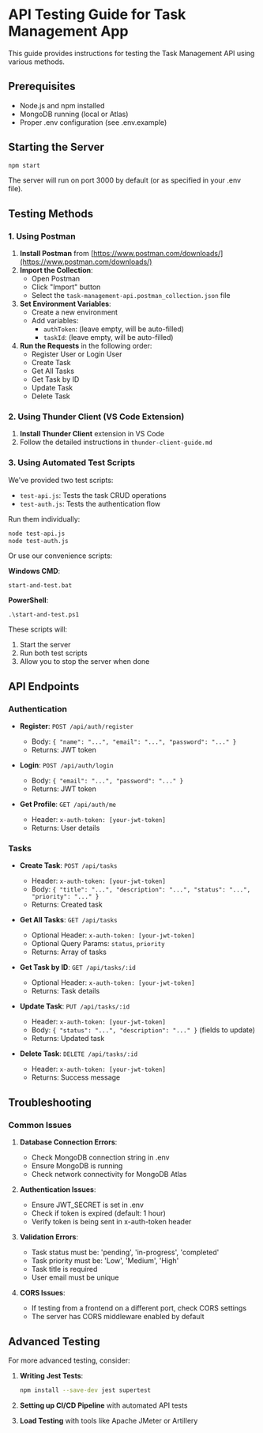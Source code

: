 # API Testing Guide for Task Management App

This guide provides instructions for testing the Task Management API using various methods.

## Prerequisites

- Node.js and npm installed
- MongoDB running (local or Atlas)
- Proper .env configuration (see .env.example)

## Starting the Server

```bash
npm start
```

The server will run on port 3000 by default (or as specified in your .env file).

## Testing Methods

### 1. Using Postman

1. **Install Postman** from [https://www.postman.com/downloads/](https://www.postman.com/downloads/)
2. **Import the Collection**:
   - Open Postman
   - Click "Import" button
   - Select the `task-management-api.postman_collection.json` file
3. **Set Environment Variables**:
   - Create a new environment
   - Add variables:
     - `authToken`: (leave empty, will be auto-filled)
     - `taskId`: (leave empty, will be auto-filled)
4. **Run the Requests** in the following order:
   - Register User or Login User
   - Create Task
   - Get All Tasks
   - Get Task by ID
   - Update Task
   - Delete Task

### 2. Using Thunder Client (VS Code Extension)

1. **Install Thunder Client** extension in VS Code
2. Follow the detailed instructions in `thunder-client-guide.md`

### 3. Using Automated Test Scripts

We've provided two test scripts:

- `test-api.js`: Tests the task CRUD operations
- `test-auth.js`: Tests the authentication flow

Run them individually:

```bash
node test-api.js
node test-auth.js
```

Or use our convenience scripts:

**Windows CMD**:
```
start-and-test.bat
```

**PowerShell**:
```
.\start-and-test.ps1
```

These scripts will:
1. Start the server
2. Run both test scripts
3. Allow you to stop the server when done

## API Endpoints

### Authentication

- **Register**: `POST /api/auth/register`
  - Body: `{ "name": "...", "email": "...", "password": "..." }`
  - Returns: JWT token

- **Login**: `POST /api/auth/login`
  - Body: `{ "email": "...", "password": "..." }`
  - Returns: JWT token

- **Get Profile**: `GET /api/auth/me`
  - Header: `x-auth-token: [your-jwt-token]`
  - Returns: User details

### Tasks

- **Create Task**: `POST /api/tasks`
  - Header: `x-auth-token: [your-jwt-token]`
  - Body: `{ "title": "...", "description": "...", "status": "...", "priority": "..." }`
  - Returns: Created task

- **Get All Tasks**: `GET /api/tasks`
  - Optional Header: `x-auth-token: [your-jwt-token]`
  - Optional Query Params: `status`, `priority`
  - Returns: Array of tasks

- **Get Task by ID**: `GET /api/tasks/:id`
  - Optional Header: `x-auth-token: [your-jwt-token]`
  - Returns: Task details

- **Update Task**: `PUT /api/tasks/:id`
  - Header: `x-auth-token: [your-jwt-token]`
  - Body: `{ "status": "...", "description": "..." }` (fields to update)
  - Returns: Updated task

- **Delete Task**: `DELETE /api/tasks/:id`
  - Header: `x-auth-token: [your-jwt-token]`
  - Returns: Success message

## Troubleshooting

### Common Issues

1. **Database Connection Errors**:
   - Check MongoDB connection string in .env
   - Ensure MongoDB is running
   - Check network connectivity for MongoDB Atlas

2. **Authentication Issues**:
   - Ensure JWT_SECRET is set in .env
   - Check if token is expired (default: 1 hour)
   - Verify token is being sent in x-auth-token header

3. **Validation Errors**:
   - Task status must be: 'pending', 'in-progress', 'completed'
   - Task priority must be: 'Low', 'Medium', 'High'
   - Task title is required
   - User email must be unique

4. **CORS Issues**:
   - If testing from a frontend on a different port, check CORS settings
   - The server has CORS middleware enabled by default

## Advanced Testing

For more advanced testing, consider:

1. **Writing Jest Tests**:
   ```bash
   npm install --save-dev jest supertest
   ```

2. **Setting up CI/CD Pipeline** with automated API tests

3. **Load Testing** with tools like Apache JMeter or Artillery